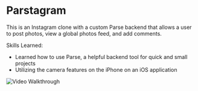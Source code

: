 # Parstagram

This is an Instagram clone with a custom Parse backend that allows a user to post photos, view a global photos feed, and add comments.

Skills Learned:
- Learned how to use Parse, a helpful backend tool for quick and small projects
- Utilizing the camera features on the iPhone on an iOS application

<img src='http://g.recordit.co/rS3mrBlY0a.gif' title='Video Walkthrough' width='' alt='Video Walkthrough' />


